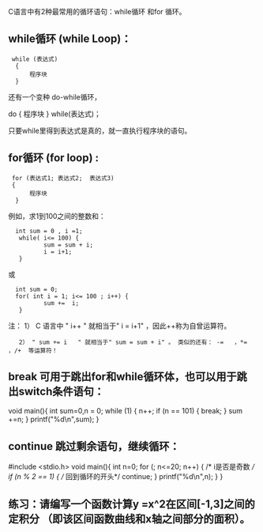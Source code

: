 C语言中有2种最常用的循环语句：while循环 和for 循环。



## while循环 (while Loop)：

     while (表达式)
      {
          程序块
      }

还有一个变种 do-while循环，

   do {
      程序块
    } while(表达式)； 

只要while里得到表达式是真的，就一直执行程序块的语句。



## for循环 (for loop) :

     for (表达式1; 表达式2;  表达式3)
     {
          程序块
      }

例如，求1到100之间的整数和：

      int sum = 0 , i =1;
       while( i<= 100) {
              sum = sum + i;
              i = i+1;  
       }

或

      int sum = 0;
      for( int i = 1; i<= 100 ; i++) {
              sum +=  i;          
       }

注：
       1） C 语言中 " i++  " 就相当于" i = i+1" ，因此++称为自曾运算符。

       2） " sum += i   " 就相当于" sum = sum + i" 。 类似的还有： -=   ，*= ，/+  等运算符！



## break  可用于跳出for和while循环体，也可以用于跳出switch条件语句：

void main(){
  int sum=0,n = 0;
  while (1) {
    n++;
    if (n == 101) {
        break;
    }
    sum +=n;
  }
  printf("%d\n",sum);
}



## continue  跳过剩余语句，继续循环：


#include <stdio.h>
void main(){
   int n=0;
   for (; n<=20; n++) {
      /* i是否是奇数 */
      if (n % 2 == 1) {
         /* 回到循环的开头*/
         continue;
      }
      printf("%d\n",n);
   }
}

## 练习：请编写一个函数计算y =x^2在区间[-1,3]之间的定积分 （即该区间函数曲线和x轴之间部分的面积）。

